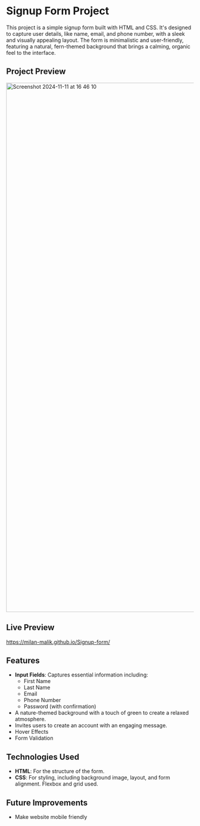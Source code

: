 # Signup Form Project

This project is a simple signup form built with HTML and CSS. It's designed to capture user details, like name, email, and phone number, with a sleek and visually appealing layout. The form is minimalistic and user-friendly, featuring a natural, fern-themed background that brings a calming, organic feel to the interface.

## Project Preview

<img width="1422" alt="Screenshot 2024-11-11 at 16 46 10" src="https://github.com/user-attachments/assets/8c0765e2-8e70-4091-9414-e25ebb86213d">

## Live Preview
https://milan-malik.github.io/Signup-form/

## Features

- **Input Fields**: Captures essential information including:
  - First Name
  - Last Name
  - Email
  - Phone Number
  - Password (with confirmation)
- A nature-themed background with a touch of green to create a relaxed atmosphere.
- Invites users to create an account with an engaging message.
- Hover Effects
- Form Validation

## Technologies Used

- **HTML**: For the structure of the form.
- **CSS**: For styling, including background image, layout, and form alignment. Flexbox and grid used.

## Future Improvements
- Make website mobile friendly
